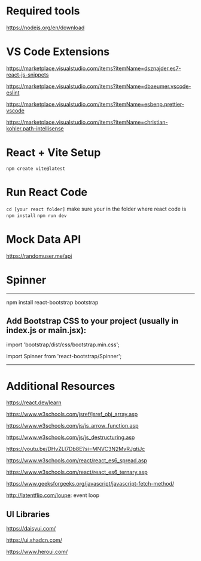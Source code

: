 # Required tools 
https://nodejs.org/en/download

# VS Code Extensions
https://marketplace.visualstudio.com/items?itemName=dsznajder.es7-react-js-snippets

https://marketplace.visualstudio.com/items?itemName=dbaeumer.vscode-eslint

https://marketplace.visualstudio.com/items?itemName=esbenp.prettier-vscode

https://marketplace.visualstudio.com/items?itemName=christian-kohler.path-intellisense

# React + Vite Setup

`npm create vite@latest`

# Run React Code

`cd [your react folder]` make sure your in the folder where react code is
`npm install`
`npm run dev`

# Mock Data API
https://randomuser.me/api

# Spinner
---

npm install react-bootstrap bootstrap

## Add Bootstrap CSS to your project (usually in index.js or main.jsx):

import 'bootstrap/dist/css/bootstrap.min.css';

import Spinner from 'react-bootstrap/Spinner';

---


# Additional Resources
https://react.dev/learn

https://www.w3schools.com/jsref/jsref_obj_array.asp

https://www.w3schools.com/js/js_arrow_function.asp

https://www.w3schools.com/js/js_destructuring.asp

https://youtu.be/DHvZLI7Db8E?si=MNVC3N2MvRJgtiJc

https://www.w3schools.com/react/react_es6_spread.asp

https://www.w3schools.com/react/react_es6_ternary.asp

https://www.geeksforgeeks.org/javascript/javascript-fetch-method/

http://latentflip.com/loupe: event loop

## UI Libraries 
https://daisyui.com/

https://ui.shadcn.com/

https://www.heroui.com/

